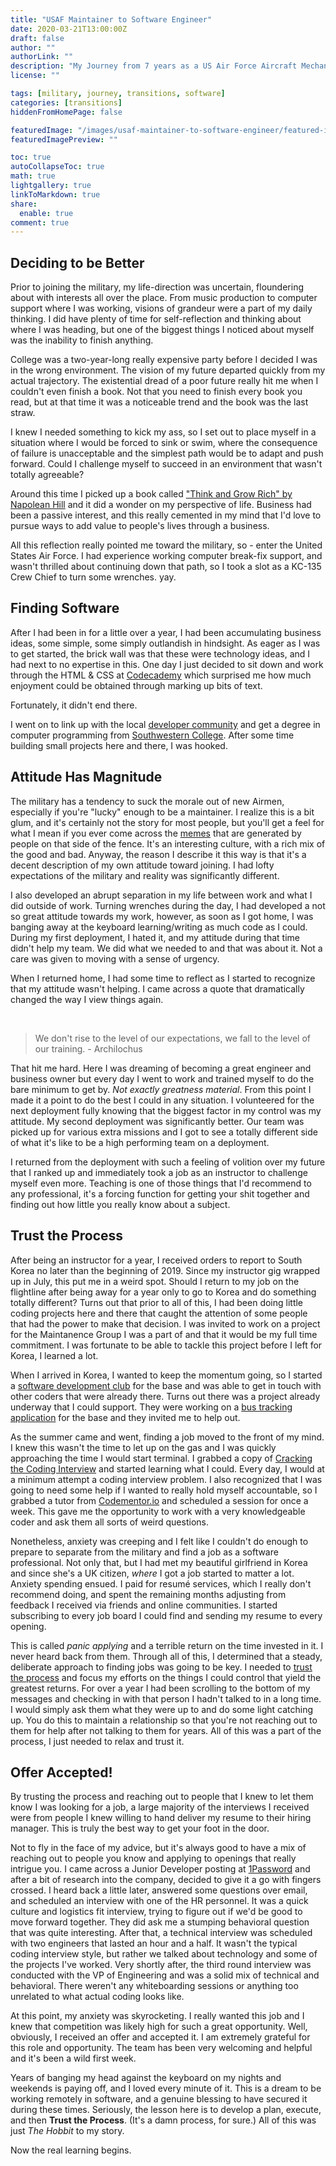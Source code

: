 ```yaml
---
title: "USAF Maintainer to Software Engineer"
date: 2020-03-21T13:00:00Z
draft: false
author: ""
authorLink: ""
description: "My Journey from 7 years as a US Air Force Aircraft Mechanic to Software Engineer."
license: ""

tags: [military, journey, transitions, software]
categories: [transitions]
hiddenFromHomePage: false

featuredImage: "/images/usaf-maintainer-to-software-engineer/featured-image.png"
featuredImagePreview: ""

toc: true
autoCollapseToc: true
math: true
lightgallery: true
linkToMarkdown: true
share:
  enable: true
comment: true
---
```


## Deciding to be Better

Prior to joining the military, my life-direction was uncertain, floundering about with interests all over the place. From music production to computer support where I was working, visions of grandeur were a part of my daily thinking. I did have plenty of time for self-reflection and thinking about where I was heading, but one of the biggest things I noticed about myself was the inability to finish anything. 

College was a two-year-long really expensive party before I decided I was in the wrong environment. The vision of my future departed quickly from my actual trajectory. The existential dread of a poor future really hit me when I couldn't even finish a book. Not that you need to finish every book you read, but at that time it was a noticeable trend and the book was the last straw.

I knew I needed something to kick my ass, so I set out to place myself in a situation where I would be forced to sink or swim, where the consequence of failure is unacceptable and the simplest path would be to adapt and push forward. Could I challenge myself to succeed in an environment that wasn't totally agreeable?

Around this time I picked up a book called ["Think and Grow Rich" by Napolean Hill](https://www.naphill.org/shop/books/paperback/think-and-grow-rich-the-1937-edition/) and it did a wonder on my perspective of life. Business had been a passive interest, and this really cemented in my mind that I'd love to pursue ways to add value to people's lives through a business.

All this reflection really pointed me toward the military, so - enter the United States Air Force. I had experience working computer break-fix support, and wasn't thrilled about continuing down that path, so I took a slot as a KC-135 Crew Chief to turn some wrenches. yay.

## Finding Software

After I had been in for a little over a year, I had been accumulating business ideas, some simple, some simply outlandish in hindsight. As eager as I was to get started, the brick wall was that these were technology ideas, and I had next to no expertise in this. One day I just decided to sit down and work through the HTML & CSS at [Codecademy](https://www.codecademy.com/) which surprised me how much enjoyment could be obtained through marking up bits of text. 

Fortunately, it didn't end there.

I went on to link up with the local [developer community](http://devict.org/) and get a degree in computer programming from [Southwestern College](https://www.sckans.edu/). After some time building small projects here and there, I was hooked.

## Attitude Has Magnitude

The military has a tendency to suck the morale out of new Airmen, especially if you're "lucky" enough to be a maintainer. I realize this is a bit glum, and it's certainly not the story for most people, but you'll get a feel for what I mean if you ever come across the [memes](https://www.reddit.com/r/AirForce/) that are generated by people on that side of the fence. It's an interesting culture, with a rich mix of the good and bad. Anyway, the reason I describe it this way is that it's a decent description of my own attitude toward joining. I had lofty expectations of the military and reality was significantly different.

I also developed an abrupt separation in my life between work and what I did outside of work. Turning wrenches during the day, I had developed a not so great attitude towards my work, however, as soon as I got home, I was banging away at the keyboard learning/writing as much code as I could. During my first deployment, I hated it, and my attitude during that time didn't help my team. We did what we needed to and that was about it. Not a care was given to moving with a sense of urgency.

When I returned home, I had some time to reflect as I started to recognize that my attitude wasn't helping. I came across a quote that dramatically changed the way I view things again.

<br>

> We don't rise to the level of our expectations, we fall to the level of our training. - Archilochus

That hit me hard. Here I was dreaming of becoming a great engineer and business owner but every day I went to work and trained myself to do the bare minimum to get by. _Not exactly greatness material_. From this point I made it a point to do the best I could in any situation. I volunteered for the next deployment fully knowing that the biggest factor in my control was my attitude. My second deployment was significantly better. Our team was picked up for various extra missions and I got to see a totally different side of what it's like to be a high performing team on a deployment.

I returned from the deployment with such a feeling of volition over my future that I ranked up and immediately took a job as an instructor to challenge myself even more. Teaching is one of those things that I'd recommend to any professional, it's a forcing function for getting your shit together and finding out how little you really know about a subject.

## Trust the Process

After being an instructor for a year, I received orders to report to South Korea no later than the beginning of 2019. Since my instructor gig wrapped up in July, this put me in a weird spot. Should I return to my job on the flightline after being away for a year only to go to Korea and do something totally different? Turns out that prior to all of this, I had been doing little coding projects here and there that caught the attention of some people that had the power to make that decision. I was invited to work on a project for the Maintanence Group I was a part of and that it would be my full time commitment. I was fortunate to be able to tackle this project before I left for Korea, I learned a lot.

When I arrived in Korea, I wanted to keep the momentum going, so I started a [software development club](https://devosan.com) for the base and was able to get in touch with other coders that were already there. Turns out there was a project already underway that I could support. They were working on a [bus tracking application](https://github.com/dev-osan/busGPS) for the base and they invited me to help out.

As the summer came and went, finding a job moved to the front of my mind. I knew this wasn't the time to let up on the gas and I was quickly approaching the time I would start terminal. I grabbed a copy of [Cracking the Coding Interview](http://www.crackingthecodinginterview.com/) and started learning what I could. Every day, I would at a minimum attempt a coding interview problem. I also recognized that I was going to need some help if I wanted to really hold myself accountable, so I grabbed a tutor from [Codementor.io](https://www.codementor.io/) and scheduled a session for once a week. This gave me the opportunity to work with a very knowledgeable coder and ask them all sorts of weird questions.

Nonetheless, anxiety was creeping and I felt like I couldn't do enough to prepare to separate from the military and find a job as a software professional. Not only that, but I had met my beautiful girlfriend in Korea and since she's a UK citizen, _where_ I got a job started to matter a lot. Anxiety spending ensued. I paid for resumé services, which I really don't recommend doing, and spent the remaining months adjusting from feedback I received via friends and online communities. I started subscribing to every job board I could find and sending my resume to every opening.

This is called _panic applying_ and a terrible return on the time invested in it. I never heard back from them. Through all of this, I determined that a steady, deliberate approach to finding jobs was going to be key. I needed to [trust the process](https://www.instagram.com/p/B5w8zLNnjz9/) and focus my efforts on the things I could control that yield the greatest returns. For over a year I had been scrolling to the bottom of my messages and checking in with that person I hadn't talked to in a long time. I would simply ask them what they were up to and do some light catching up. You do this to maintain a relationship so that you're not reaching out to them for help after not talking to them for years. All of this was a part of the process, I just needed to relax and trust it.

## Offer Accepted!

By trusting the process and reaching out to people that I knew to let them know I was looking for a job, a large majority of the interviews I received were from people I knew willing to hand deliver my resume to their hiring manager. This is truly the best way to get your foot in the door.

Not to fly in the face of my advice, but it's always good to have a mix of reaching out to people you know and applying to openings that really intrigue you. I came across a Junior Developer posting at [1Password](https://1password.com/) and after a bit of research into the company, decided to give it a go with fingers crossed. I heard back a little later, answered some questions over email, and scheduled an interview with one of the HR personnel. It was a quick culture and logistics fit interview, trying to figure out if we'd be good to move forward together. They did ask me a stumping behavioral question that was quite interesting. After that, a technical interview was scheduled with two engineers that lasted an hour and a half. It wasn't the typical coding interview style, but rather we talked about technology and some of the projects I've worked. Very shortly after, the third round interview was conducted with the VP of Engineering and was a solid mix of technical and behavioral. There weren't any whiteboarding sessions or anything too unrelated to what actual coding looks like.

At this point, my anxiety was skyrocketing. I really wanted this job and I knew that competition was likely high for such a great opportunity. Well, obviously, I received an offer and accepted it. I am extremely grateful for this role and opportunity. The team has been very welcoming and helpful and it's been a wild first week.

Years of banging my head against the keyboard on my nights and weekends is paying off, and I loved every minute of it. This is a dream to be working remotely in software, and a genuine blessing to have secured it during these times. Seriously, the lesson here is to develop a plan, execute, and then **Trust the Process**. (It's a damn process, for sure.) All of this was just _The Hobbit_ to my story.

Now the real learning begins.
